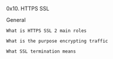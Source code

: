 0x10. HTTPS SSL

General

	What is HTTPS SSL 2 main roles

	What is the purpose encrypting traffic

	What SSL termination means
